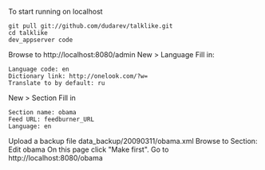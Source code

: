 To start running on localhost

    git pull git://github.com/dudarev/talklike.git
    cd talklike
    dev_appserver code

Browse to http://localhost:8080/admin
New > Language 
Fill in:

    Language code: en
    Dictionary link: http://onelook.com/?w=
    Translate to by default: ru

New > Section
Fill in

    Section name: obama
    Feed URL: feedburner_URL
    Language: en

Upload a backup file 
data_backup/20090311/obama.xml
Browse to Section: Edit obama
On this page click "Make first".
Go to http://localhost:8080/obama
